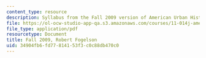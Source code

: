 ```yaml
---
content_type: resource
description: Syllabus from the Fall 2009 version of American Urban History II.
file: https://ol-ocw-studio-app-qa.s3.amazonaws.com/courses/11-014j-american-urban-history-ii-fall-2011/34904fb6fd77814153f3c0c88db470c0_MIT11_014JF11_syllf09.pdf
file_type: application/pdf
resourcetype: Document
title: Fall 2009, Robert Fogelson
uid: 34904fb6-fd77-8141-53f3-c0c88db470c0
---
```

